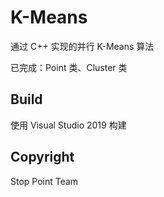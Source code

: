 # K-Means

通过 C++ 实现的并行 K-Means 算法

已完成：Point 类、Cluster 类

## Build

使用 Visual Studio 2019 构建

## Copyright

Stop Point Team